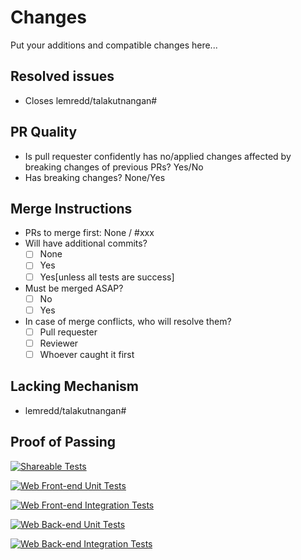 # Changes
Put your additions and compatible changes here...

## Resolved issues
- Closes lemredd/talakutnangan#

## PR Quality
- Is pull requester confidently has no/applied changes affected by breaking changes of previous PRs?
  Yes/No
- Has breaking changes? None/Yes

## Merge Instructions
- PRs to merge first: None / #xxx
- Will have additional commits?
	- [ ] None
	- [ ] Yes
	- [ ] Yes[unless all tests are success]
- Must be merged ASAP?
	- [ ] No
	- [ ] Yes
- In case of merge conflicts, who will resolve them?
	- [ ] Pull requester
	- [ ] Reviewer
	- [ ] Whoever caught it first

## Lacking Mechanism
- lemredd/talakutnangan#

## Proof of Passing
[![Shareable Tests](https://github.com/<username>/talakutnangan/actions/workflows/shareable.yml/badge.svg?branch=<branch_name>)](https://github.com/<username>/talakutnangan/actions/workflows/shareable.yml)

[![Web Front-end Unit Tests](https://github.com/<username>/talakutnangan/actions/workflows/front-end.unit.yml/badge.svg?branch=<branch_name>)](https://github.com/<username>/talakutnangan/actions/workflows/front-end.unit.yml)

[![Web Front-end Integration Tests](https://github.com/<username>/talakutnangan/actions/workflows/front-end.intg.yml/badge.svg?branch=<branch_name>)](https://github.com/<username>/talakutnangan/actions/workflows/front-end.intg.yml)

[![Web Back-end Unit Tests](https://github.com/<username>/talakutnangan/actions/workflows/back-end.unit.yml/badge.svg?branch=<branch_name>)](https://github.com/<username>/talakutnangan/actions/workflows/back-end.unit.yml)

[![Web Back-end Integration Tests](https://github.com/<username>/talakutnangan/actions/workflows/back-end.intg.yml/badge.svg?branch=<branch_name>)](https://github.com/<username>/talakutnangan/actions/workflows/back-end.intg.yml)

<!--
## Rules
1. Under `# Changes`, it is recommended to put a summary of what the PR is all about.
2. Keep your PR's number of edited lines to be low if possible, so they can be reviewed easily. It also recommended having less than 100 commits every PR. The said limit can be ignored for bug fixes, chores, patching security issue.
3. Prefix issue numbers with `lemredd/talakutnangan` to refer to the issues correctly.
4. Put breaking change details below this comment if there are breaking changes. Breaking changes
   could be relocating certain set of files already in master, changing the types that already exist
   in the master branch, new format of response or query, etc...
5. Fixes, breaking change, or initial code of a feature should be merged as soon as possible. This
   is because it can affect the code or experience greatly in the future. Enhancements (such as refactoring) can be
   deferred.
6. If there are lacking mechanism, pull requester should create issues for lacking mechanisms, then just link the issue number.
7. Remove any badge that have no executed test. Replace the `<username>` and `<branch_name>` with
   your username and the branch name of your PR respectively.
8. Add informed discussions if necessary.

## Informed Discussions
- Database migration: lemredd/talakutnangan#311
- Environment variables: lemredd/talakutnangan#506
- Applied practices gradually: lemredd/talakutnangan#466
-->
